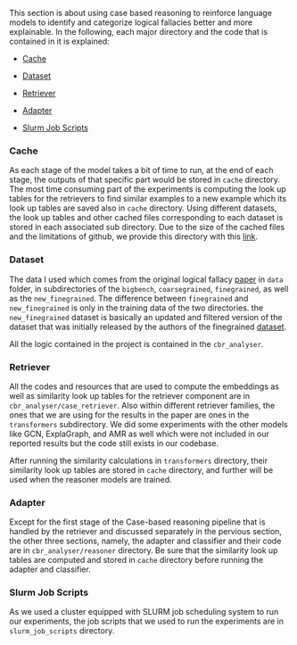 This section is about using case based reasoning to reinforce language models to identify and categorize logical fallacies better and more explainable. 
In the following, each major directory and the code that is contained in it is explained: 

* [Cache](#cache)

* [Dataset](#dataset)

* [Retriever](#retriever)

* [Adapter](#adapter)

* [Slurm Job Scripts](#slurm-job-scripts)


### Cache
As each stage of the model takes a bit of time to run, at the end of each stage, the outputs of that specific part would be stored in `cache` directory. The most time consuming part of the experiments is computing the look up tables for the retrievers to find similar examples to a new example which its look up tables are saved also in `cache` directory. Using different datasets, the look up tables and other cached files corresponding to each dataset is stored in each associated sub directory. Due to the size of the cached files and the limitations of github, we provide this directory with this [link](https://drive.google.com/file/d/1W6EQuN55DTdaYhc_G2AACgURfihcndjy/view?usp=sharing).


### Dataset

The data I used which comes from the original logical fallacy [paper](https://arxiv.org/abs/2202.13758) in `data` folder, in subdirectories of the `bigbench`, `coarsegrained`, `finegrained`, as well as the `new_finegrained`. The difference between `finegrained` and `new_finegrained` is only in the training data of the two directories. the `new_finegrained` dataset is basically an updated and filtered version of the dataset that was initially released by the authors of the finegrained [dataset](https://arxiv.org/abs/2202.13758).

All the logic contained in the project is contained in the `cbr_analyser`. 

### Retriever

All the codes and resources that are used to compute the embeddings as well as similarity look up tables for the retriever component are in `cbr_analyser/case_retriever`. Also within different retriever families, the ones that we are using for the results in the paper are ones in the `transformers` subdirectory. We did some experiments with the other models like GCN, ExplaGraph, and AMR as well which were not included in our reported results but the code still exists in our codebase. 

After running the similarity calculations in `transformers` directory, their similarity look up tables are stored in `cache` directory, and further will be used when the reasoner models are trained.


### Adapter

Except for the first stage of the Case-based reasoning pipeline that is handled by the retriever and discussed separately in the pervious section, the other three sections, namely, the adapter and classifier and their code are in `cbr_analyser/reasoner` directory. Be sure that the similarity look up tables are computed and stored in `cache` directory before running the adapter and classifier.

### Slurm Job Scripts

As we used a cluster equipped with SLURM job scheduling system to run our experiments, the job scripts that we used to run the experiments are in `slurm_job_scripts` directory.
